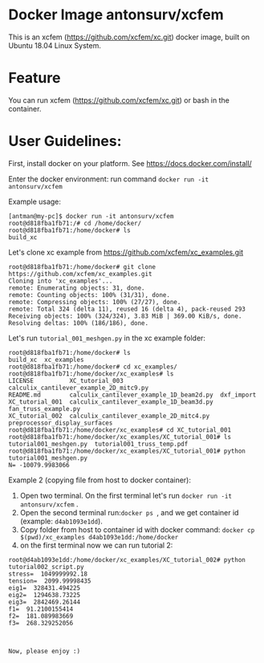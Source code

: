 # Docker Image antonsurv/xcfem

This is an xcfem (https://github.com/xcfem/xc.git) docker image, built on Ubuntu 18.04 Linux System.

# Feature
You can run xcfem (https://github.com/xcfem/xc.git) or bash in the container.

# User Guidelines:
First, install docker on your platform. See https://docs.docker.com/install/

Enter the docker environment:
run command ```docker run -it antonsurv/xcfem```

Example usage:
```
[antman@my-pc]$ docker run -it antonsurv/xcfem
root@d818fba1fb71:/# cd /home/docker/
root@d818fba1fb71:/home/docker# ls
build_xc
```
Let's clone xc example  from https://github.com/xcfem/xc_examples.git
```
root@d818fba1fb71:/home/docker# git clone https://github.com/xcfem/xc_examples.git
Cloning into 'xc_examples'...
remote: Enumerating objects: 31, done.
remote: Counting objects: 100% (31/31), done.
remote: Compressing objects: 100% (27/27), done.
remote: Total 324 (delta 11), reused 16 (delta 4), pack-reused 293
Receiving objects: 100% (324/324), 3.83 MiB | 369.00 KiB/s, done.
Resolving deltas: 100% (186/186), done.
```
Let's run ```tutorial_001_meshgen.py``` in the xc example folder:
```
root@d818fba1fb71:/home/docker# ls
build_xc  xc_examples
root@d818fba1fb71:/home/docker# cd xc_examples/
root@d818fba1fb71:/home/docker/xc_examples# ls
LICENSE          XC_tutorial_003                           calculix_cantilever_example_2D_mitc9.py
README.md        calculix_cantilever_example_1D_beam2d.py  dxf_import
XC_tutorial_001  calculix_cantilever_example_1D_beam3d.py  fan_truss_example.py
XC_tutorial_002  calculix_cantilever_example_2D_mitc4.py   preprocessor_display_surfaces
root@d818fba1fb71:/home/docker/xc_examples# cd XC_tutorial_001
root@d818fba1fb71:/home/docker/xc_examples/XC_tutorial_001# ls
tutorial001_meshgen.py  tutorial001_truss_temp.pdf
root@d818fba1fb71:/home/docker/xc_examples/XC_tutorial_001# python tutorial001_meshgen.py 
N= -10079.9983066
```

Example 2 (copying file from host to docker container): 
1. Open two terminal.  On the first terminal let's run ```docker run -it antonsurv/xcfem``` . 
2. Open the second terminal run:```docker ps ```, and we get container id (example: ```d4ab1093e1dd```).
3. Copy folder from host to container id with docker command:
```docker cp $(pwd)/xc_examples d4ab1093e1dd:/home/docker``` 
4. on the first terminal now we can run tutorial  2:
```
root@d4ab1093e1dd:/home/docker/xc_examples/XC_tutorial_002# python tutorial002_script.py 
stress=  1049999992.18
tension=  2099.99998435
eig1=  328431.494225
eig2=  1294638.73225
eig3=  2842469.26144
f1=  91.2100155414
f2=  181.089983669
f3=  268.329252056
 
```
 
```

Now, please enjoy :)
